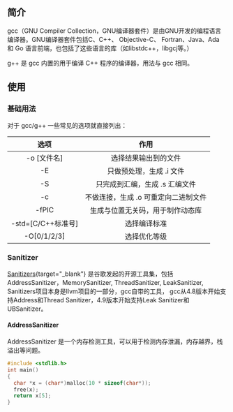 
## **简介**

gcc（GNU Compiler Collection，GNU编译器套件）是由GNU开发的编程语言编译器。GNU编译器套件包括C、C++、 Objective-C、 Fortran、Java、Ada 和 Go 语言前端，也包括了这些语言的库（如libstdc++，libgcj等。）

g++ 是 gcc 内置的用于编译 C++ 程序的编译器，用法与 gcc 相同。

## **使用**

### **基础用法**

对于 gcc/g++ 一些常见的选项就直接列出：

|选项|作用|
|:-:|:-:|
-o [文件名]          |选择结果输出到的文件
-E                  |只做预处理，生成 .i 文件
-S                  |只完成到汇编，生成 .s 汇编文件
-c                  |不做连接，生成 .o 可重定向二进制文件
-fPIC               |生成与位置无关码，用于制作动态库
-std=[C/C++标准号]   |选择编译标准   
-O[0/1/2/3]         |选择优化等级


### **Sanitizer**

[Sanitizers](https://github.com/google/sanitizers){target="_blank"} 是谷歌发起的开源工具集，包括AddressSanitizer，MemorySanitizer, ThreadSanitizer, LeakSanitizer, Sanitizers项目本身是llvm项目的一部分，gcc自带的工具， gcc从4.8版本开始支持Address和Thread Sanitizer，4.9版本开始支持Leak Sanitizer和UBSanitizer。



#### **AddressSanitizer**

AddressSanitizer 是一个内存检测工具，可以用于检测内存泄漏，内存越界，栈溢出等问题。


```cpp
#include <stdlib.h>
int main() 
{
  char *x = (char*)malloc(10 * sizeof(char*));
  free(x);
  return x[5];
}
```

